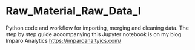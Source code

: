 # Raw_Material_Raw_Data_I
Python code and workflow for importing, merging and cleaning data. 
The step by step guide accompanying this Jupyter notebook is on my blog Imparo Analytics https://imparoanaltyics.com/
